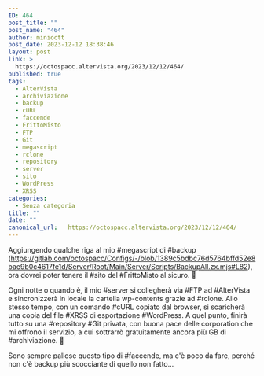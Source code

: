 ```yaml
---
ID: 464
post_title: ""
post_name: "464"
author: minioctt
post_date: 2023-12-12 18:38:46
layout: post
link: >
  https://octospacc.altervista.org/2023/12/12/464/
published: true
tags:
  - AlterVista
  - archiviazione
  - backup
  - cURL
  - faccende
  - FrittoMisto
  - FTP
  - Git
  - megascript
  - rclone
  - repository
  - server
  - sito
  - WordPress
  - XRSS
categories:
  - Senza categoria
title: ""
date: ""
canonical_url:   https://octospacc.altervista.org/2023/12/12/464/
---
```

<!-- wp:paragraph -->
<p>Aggiungendo qualche riga al mio #megascript di #backup (<a href="https://gitlab.com/octospacc/Configs/-/blob/1389c5bdbc76d5764bffd52e8bae9b0c4617fe1d/Server/Root/Main/Server/Scripts/BackupAll.zx.mjs#L82">https://gitlab.com/octospacc/Configs/-/blob/1389c5bdbc76d5764bffd52e8bae9b0c4617fe1d/Server/Root/Main/Server/Scripts/BackupAll.zx.mjs#L82</a>), ora dovrei poter tenere il #sito del #FrittoMisto al sicuro. 🍳</p>
<!-- /wp:paragraph -->

<!-- wp:paragraph -->
<p>Ogni notte o quando è, il mio #server si collegherà via #FTP ad #AlterVista e sincronizzerà in locale la cartella wp-contents grazie ad #rclone. Allo stesso tempo, con un comando #cURL copiato dal browser, si scaricherà una copia del file #XRSS di esportazione #WordPress. A quel punto, finirà tutto su una #repository #Git privata, con buona pace delle corporation che mi offrono il servizio, a cui sottrarrò gratuitamente ancora più GB di #archiviazione. 💾</p>
<!-- /wp:paragraph -->

<!-- wp:paragraph -->
<p>Sono sempre pallose questo tipo di #faccende, ma c'è poco da fare, perché non c'è backup più scocciante di quello non fatto...</p>
<!-- /wp:paragraph -->